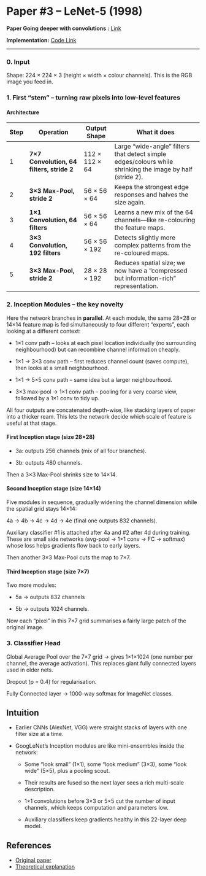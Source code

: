 # Paper #3 – LeNet-5 (1998)

**Paper Going deeper with convolutions :** [Link](https://arxiv.org/pdf/1409.4842)  

**Implementation:** [Code Link](./inceptionv1.ipynb)

---

### 0. Input

Shape: 224 × 224 × 3 (height × width × colour channels).
This is the RGB image you feed in.

### 1. First “stem” – turning raw pixels into low-level features

#### Architecture

| Step | Operation                                 | Output Shape   | What it does                                                                                              |
| ---- | ----------------------------------------- | -------------- | --------------------------------------------------------------------------------------------------------- |
| 1    | **7×7 Convolution, 64 filters, stride 2** | 112 × 112 × 64 | Large “wide-angle” filters that detect simple edges/colours while shrinking the image by half (stride 2). |
| 2    | **3×3 Max-Pool, stride 2**                | 56 × 56 × 64   | Keeps the strongest edge responses and halves the size again.                                             |
| 3    | **1×1 Convolution, 64 filters**           | 56 × 56 × 64   | Learns a new mix of the 64 channels—like re-colouring the feature maps.                                   |
| 4    | **3×3 Convolution, 192 filters**          | 56 × 56 × 192  | Detects slightly more complex patterns from the re-coloured maps.                                         |
| 5    | **3×3 Max-Pool, stride 2**                | 28 × 28 × 192  | Reduces spatial size; we now have a “compressed but information-rich” representation.                     |

### 2. Inception Modules – the key novelty

Here the network branches in **parallel**.
At each module, the same 28×28 or 14×14 feature map is fed simultaneously to four different “experts”, each looking at a different context:

- 1×1 conv path – looks at each pixel location individually (no surrounding neighbourhood) but can recombine channel information cheaply.

- 1×1 → 3×3 conv path – first reduces channel count (saves compute), then looks at a small neighbourhood.

- 1×1 → 5×5 conv path – same idea but a larger neighbourhood.

- 3×3 max-pool → 1×1 conv path – pooling for a very coarse view, followed by a 1×1 conv to tidy up.

All four outputs are concatenated depth-wise, like stacking layers of paper into a thicker ream.
This lets the network decide which scale of feature is useful at that stage.

#### First Inception stage (size 28×28)

- 3a: outputs 256 channels (mix of all four branches).

- 3b: outputs 480 channels.

Then a 3×3 Max-Pool shrinks size to 14×14.

#### Second Inception stage (size 14×14)

Five modules in sequence, gradually widening the channel dimension while the spatial grid stays 14×14:

4a → 4b → 4c → 4d → 4e
(final one outputs 832 channels).

Auxiliary classifier #1 is attached after 4a and #2 after 4d during training.
These are small side networks (avg-pool → 1×1 conv → FC → softmax) whose loss helps gradients flow back to early layers.

Then another 3×3 Max-Pool cuts the map to 7×7.

#### Third Inception stage (size 7×7)

Two more modules:

- 5a → outputs 832 channels

- 5b → outputs 1024 channels.

Now each “pixel” in this 7×7 grid summarises a fairly large patch of the original image.

### 3. Classifier Head

Global Average Pool over the 7×7 grid → gives 1×1×1024 (one number per channel, the average activation).
This replaces giant fully connected layers used in older nets.

Dropout (p = 0.4) for regularisation.

Fully Connected layer → 1000-way softmax for ImageNet classes.

## Intuition

- Earlier CNNs (AlexNet, VGG) were straight stacks of layers with one filter size at a time.

- GoogLeNet’s Inception modules are like mini-ensembles inside the network:

    - Some “look small” (1×1), some “look medium” (3×3), some “look wide” (5×5), plus a pooling scout.

    - Their results are fused so the next layer sees a rich multi-scale description.

    - 1×1 convolutions before 3×3 or 5×5 cut the number of input channels, which keeps computation and parameters low.

    - Auxiliary classifiers keep gradients healthy in this 22-layer deep model.

## References
- [Original paper](https://arxiv.org/pdf/1409.4842)
- [Theoretical explanation]()